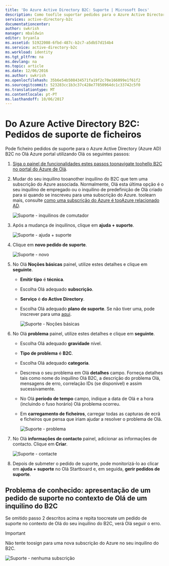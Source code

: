```yaml
---
title: 'Do Azure Active Directory B2C: Suporte | Microsoft Docs'
description: Como toofile suportar pedidos para o Azure Active Directory B2C
services: active-directory-b2c
documentationcenter: 
author: swkrish
manager: mbaldwin
editor: bryanla
ms.assetid: 51922008-6fbd-487c-b2c7-a5db57d154b4
ms.service: active-directory-b2c
ms.workload: identity
ms.tgt_pltfrm: na
ms.devlang: na
ms.topic: article
ms.date: 12/06/2016
ms.author: swkrish
ms.openlocfilehash: 35b6e54b508434571fa19f2c70e166099e1f61f2
ms.sourcegitcommit: 523283cc1b3c37c428e77850964dc1c33742c5f0
ms.translationtype: MT
ms.contentlocale: pt-PT
ms.lasthandoff: 10/06/2017
---
```

# <a name="azure-active-directory-b2c-file-support-requests"></a>Do Azure Active Directory B2C: Pedidos de suporte de ficheiros
Pode ficheiro pedidos de suporte para o Azure Active Directory (Azure AD) B2C no Olá Azure portal utilizando Olá os seguintes passos:

1. [Siga o painel de funcionalidades estes passos toonavigate toohello B2C no portal do Azure de Olá](active-directory-b2c-app-registration.md#navigate-to-b2c-settings).
2. Mudar do seu inquilino tooanother inquilino do B2C que tem uma subscrição do Azure associada. Normalmente, Olá esta última opção é o seu inquilino de empregado ou o inquilino de predefinição de Olá criado para si quando se inscreveu para uma subscrição do Azure. toolearn mais, consulte [como uma subscrição do Azure é tooAzure relacionado AD](../active-directory/active-directory-how-subscriptions-associated-directory.md).
   
    ![Suporte - inquilinos de comutador](./media/active-directory-b2c-support/support-switch-dir.png)
3. Após a mudança de inquilinos, clique em **ajuda + suporte**.
   
    ![Suporte - ajuda + suporte](./media/active-directory-b2c-support/support-support.png)
4. Clique em **novo pedido de suporte**.
   
    ![Suporte - novo](./media/active-directory-b2c-support/support-new.png)
5. No Olá **Noções básicas** painel, utilize estes detalhes e clique em **seguinte**.
   
   * **Emitir tipo** é **técnica**.
   * Escolha Olá adequado **subscrição**.
   * **Serviço** é **do Active Directory**.
   * Escolha Olá adequado **plano de suporte**. Se não tiver uma, pode inscrever para uma [aqui](https://azure.microsoft.com/en-us/support/plans/).
     
     ![Suporte - Noções básicas](./media/active-directory-b2c-support/support-basics.png)
6. No Olá **problema** painel, utilize estes detalhes e clique em **seguinte**.
   
   * Escolha Olá adequado **gravidade** nível.
   * **Tipo de problema** é **B2C**.
   * Escolha Olá adequado **categoria**.
   * Descreva o seu problema em Olá **detalhes** campo. Forneça detalhes tais como nome do inquilino Olá B2C, a descrição do problema Olá, mensagens de erro, correlação IDs (se disponível) e assim sucessivamente.
   * No Olá **período de tempo** campo, indique a data de Olá e a hora (incluindo o fuso horário) Olá problema ocorreu.
   * Em **carregamento de ficheiros**, carregar todas as capturas de ecrã e ficheiros que pensa que iriam ajudar a resolver o problema de Olá.
     
     ![Suporte - problema](./media/active-directory-b2c-support/support-problem.png)
7. No Olá **informações de contacto** painel, adicionar as informações de contacto. Clique em **Criar**.
   
    ![Suporte - contacte](./media/active-directory-b2c-support/support-contact.png)
8. Depois de submeter o pedido de suporte, pode monitorizá-lo ao clicar em **ajuda + suporte** no Olá Startboard e, em seguida, **gerir pedidos de suporte**.

## <a name="known-issue-filing-a-support-request-in-hello-context-of-a-b2c-tenant"></a>Problema de conhecido: apresentação de um pedido de suporte no contexto de Olá de um inquilino do B2C
Se omitido passo 2 descritos acima e repita toocreate um pedido de suporte no contexto de Olá do seu inquilino do B2C, verá Olá seguir o erro.

> [!IMPORTANT]
> Não tente toosign para uma nova subscrição do Azure no seu inquilino do B2C.  
> 
> 

![Suporte - nenhuma subscrição](./media/active-directory-b2c-support/support-no-sub.png)

